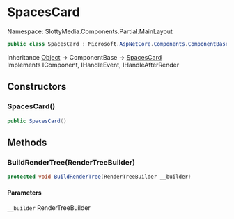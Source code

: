 # SpacesCard

Namespace: SlottyMedia.Components.Partial.MainLayout

```csharp
public class SpacesCard : Microsoft.AspNetCore.Components.ComponentBase, Microsoft.AspNetCore.Components.IComponent, Microsoft.AspNetCore.Components.IHandleEvent, Microsoft.AspNetCore.Components.IHandleAfterRender
```

Inheritance [Object](https://docs.microsoft.com/en-us/dotnet/api/system.object) → ComponentBase → [SpacesCard](./slottymedia.components.partial.mainlayout.spacescard.md)<br>
Implements IComponent, IHandleEvent, IHandleAfterRender

## Constructors

### **SpacesCard()**

```csharp
public SpacesCard()
```

## Methods

### **BuildRenderTree(RenderTreeBuilder)**

```csharp
protected void BuildRenderTree(RenderTreeBuilder __builder)
```

#### Parameters

`__builder` RenderTreeBuilder<br>
